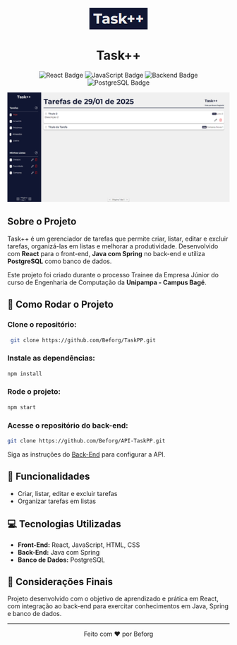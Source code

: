 <p align="center">
  <img src="https://github.com/Beforg/assets/blob/main/taskpp/logo.png" alt="Logo">
</p>

<h1 align="center">Task++</h1>

<p align="center">
  <img src="https://img.shields.io/badge/react-%2320232a.svg?style=for-the-badge&logo=react&logoColor=%2361DAFB" alt="React Badge">
  <img src="https://img.shields.io/badge/javascript-%23323330.svg?style=for-the-badge&logo=javascript&logoColor=%23F7DF1E" alt="JavaScript Badge">
  <img src="https://img.shields.io/badge/backend-java%20spring-%236DB33F?style=for-the-badge&logo=spring" alt="Backend Badge">
  <img src="https://img.shields.io/badge/database-postgresql-%23336791.svg?style=for-the-badge&logo=postgresql&logoColor=white" alt="PostgreSQL Badge">
</p>

<p align="center">
  <img src="https://github.com/Beforg/assets/blob/main/taskpp/p1.png" alt="Preview Image" width="600">
</p>

## Sobre o Projeto

Task++ é um gerenciador de tarefas que permite criar, listar, editar e excluir tarefas, organizá-las em listas e melhorar a produtividade. Desenvolvido com **React** para o front-end, **Java com Spring** no back-end e utiliza **PostgreSQL** como banco de dados.

Este projeto foi criado durante o processo Trainee da Empresa Júnior do curso de Engenharia de Computação da **Unipampa - Campus Bagé**.

## 🚀 Como Rodar o Projeto

### Clone o repositório:

```bash
 git clone https://github.com/Beforg/TaskPP.git
```

### Instale as dependências:

```bash
npm install
```

### Rode o projeto:

```bash
npm start
```

### Acesse o repositório do back-end:

```bash
git clone https://github.com/Beforg/API-TaskPP.git
```

Siga as instruções do [Back-End](https://github.com/Beforg/API-TaskPP) para configurar a API.

## 🔧 Funcionalidades

- Criar, listar, editar e excluir tarefas
- Organizar tarefas em listas

## 💻 Tecnologias Utilizadas

- **Front-End:** React, JavaScript, HTML, CSS
- **Back-End:** Java com Spring
- **Banco de Dados:** PostgreSQL

## 📌 Considerações Finais

Projeto desenvolvido com o objetivo de aprendizado e prática em React, com integração ao back-end para exercitar conhecimentos em Java, Spring e banco de dados.

---
<p align="center">Feito com ❤ por Beforg</p>

